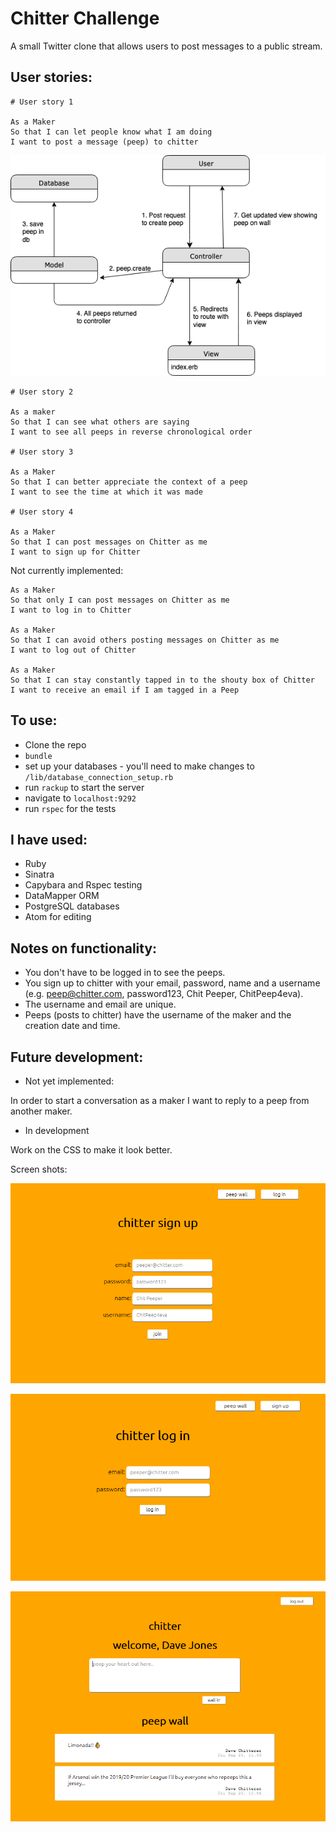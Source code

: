 Chitter Challenge
=================

A small Twitter clone that allows users to post messages to a public stream.

User stories:
-------

```
# User story 1

As a Maker
So that I can let people know what I am doing  
I want to post a message (peep) to chitter
```
![user_story_1_mvc](./readme_images/user_story_1_mvc.png)
```
# User story 2

As a maker
So that I can see what others are saying  
I want to see all peeps in reverse chronological order

# User story 3

As a Maker
So that I can better appreciate the context of a peep
I want to see the time at which it was made

# User story 4

As a Maker
So that I can post messages on Chitter as me
I want to sign up for Chitter
```
Not currently implemented:

```
As a Maker
So that only I can post messages on Chitter as me
I want to log in to Chitter

As a Maker
So that I can avoid others posting messages on Chitter as me
I want to log out of Chitter

As a Maker
So that I can stay constantly tapped in to the shouty box of Chitter
I want to receive an email if I am tagged in a Peep
```

To use:
------

- Clone the repo
- `bundle`
- set up your databases - you'll need to make changes to `/lib/database_connection_setup.rb`
- run `rackup` to start the server
- navigate to `localhost:9292`
- run `rspec` for the tests

I have used:
----
- Ruby
- Sinatra
- Capybara and Rspec testing
- DataMapper ORM
- PostgreSQL databases
- Atom for editing

Notes on functionality:
------

* You don't have to be logged in to see the peeps.
* You sign up to chitter with your email, password, name and a username (e.g. peep@chitter.com, password123, Chit Peeper, ChitPeep4eva).
* The username and email are unique.
* Peeps (posts to chitter) have the username of the maker and the creation date and time.

Future development:
-----
- Not yet implemented:

In order to start a conversation as a maker I want to reply to a peep from another maker.

- In development

Work on the CSS to make it look better.

Screen shots:

![signuppage](./readme_images/chittersignup.png)

![loginpage](./readme_images/chitterlogin.png)

![peeping](./readme_images/chitterpeeps.png)
